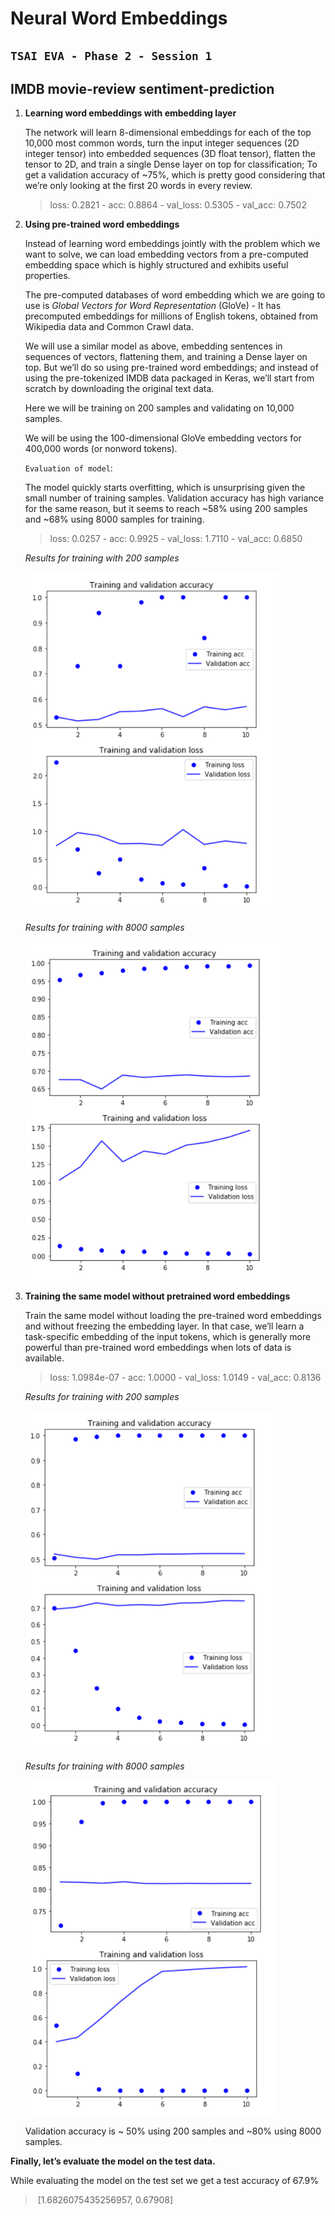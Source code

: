 # **Neural Word Embeddings**

## `TSAI EVA - Phase 2 - Session 1`

## IMDB movie-review sentiment-prediction

1. **Learning word embeddings with embedding layer**

   The network will learn 8-dimensional embeddings for each of the top 10,000 most common words, turn the input integer sequences (2D integer tensor) into embedded sequences (3D float tensor), flatten the tensor to 2D, and train a single Dense layer on top for classification; To get a validation accuracy of ~75%, which is pretty good considering that we’re only looking at the first 20 words in every review.

   > loss: 0.2821 - acc: 0.8864 - val_loss: 0.5305 - val_acc: 0.7502

2. **Using pre-trained word embeddings**

   Instead of learning word embeddings jointly with the problem which we want to solve, we can load embedding vectors from a pre-computed embedding space which is highly structured and exhibits useful properties.

   The pre-computed databases of word embedding which we are going to use is *Global Vectors for Word Representation* (GloVe) - It has precomputed embeddings for millions of English tokens, obtained from Wikipedia data and Common Crawl data.

   We will use a similar model as above, embedding sentences in sequences of vectors, flattening them, and training a Dense layer on top. But we’ll do so using pre-trained word embeddings; and instead of using the pre-tokenized IMDB data packaged in Keras, we’ll start from scratch by downloading the original text data.

   Here we will be training on 200 samples and validating on 10,000 samples.

   We will be using the 100-dimensional GloVe embedding vectors for 400,000 words (or nonword tokens).

   `Evaluation of model`:

   The model quickly starts overfitting, which is unsurprising given the small number of training samples. Validation accuracy has high variance for the same reason, but it seems to reach ~58% using 200 samples and ~68% using 8000 samples for training.

   > loss: 0.0257 - acc: 0.9925 - val_loss: 1.7110 - val_acc: 0.6850

   *Results for training with 200 samples*

   <img src="README.assets/image-20200124212530049.png" alt="Trin_with_200_samples" style="zoom:80%;" />

   *Results for training with 8000 samples*

   <img src="README.assets/Fri, 24 Jan 2020 205624.png" alt="Train_with_8000_Sample" style="zoom:80%;" />

3. **Training the same model without pretrained word embeddings**

   Train the same model without loading the pre-trained word embeddings and without freezing the embedding layer. In that case, we’ll learn a task-specific embedding of the input tokens, which is generally more powerful than pre-trained word embeddings when lots of data is available.

   > loss: 1.0984e-07 - acc: 1.0000 - val_loss: 1.0149 - val_acc: 0.8136

   *Results for training with 200 samples*

   <img src="README.assets/Fri, 24 Jan 2020 210102.png" alt="Training_with_200_samples" style="zoom:80%;" />

   *Results for training with 8000 samples*

   <img src="README.assets/Fri, 24 Jan 2020 210204.png" alt="Training_with_8000_samples" style="zoom:80%;" />

   Validation accuracy is ~ 50% using 200 samples and ~80% using 8000 samples. 

**Finally, let’s evaluate the model on the test data.**

While evaluating the model on the test set we get a test accuracy of 67.9%

> ​	[1.6826075435256957, 0.67908]

